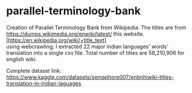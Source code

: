 # parallel-terminology-bank

Creation of Parallel Terminology Bank from Wikipedia:
The titles are from https://dumps.wikimedia.org/enwiki/latest/ this website.                                                                                                                                         
[https://en.wikipedia.org/wiki/+title_text]                                                                                                                                                                   
using webcrawling; I extracted 22 major indian languages' words' translation into a single csv file. Total number of titles are 58,210,906 for english wiki.

Complete dataset link:
https://www.kaggle.com/datasets/semaphore007/enbnhiwiki-titles-translation-in-indian-laguages
